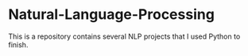 # Natural-Language-Processing
This is a repository contains several NLP projects that I used Python to finish. 
